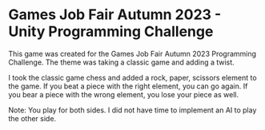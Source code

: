 # Games Job Fair Autumn 2023 - Unity Programming Challenge

This game was created for the Games Job Fair Autumn 2023 Programming Challenge. The theme was taking a classic game and adding a twist. 

I took the classic game chess and added a rock, paper, scissors element to the game. If you beat a piece with the right element, you can go again. If you bear a piece with the wrong element, you lose your piece as well. 

Note: You play for both sides. I did not have time to implement an AI to play the other side. 
